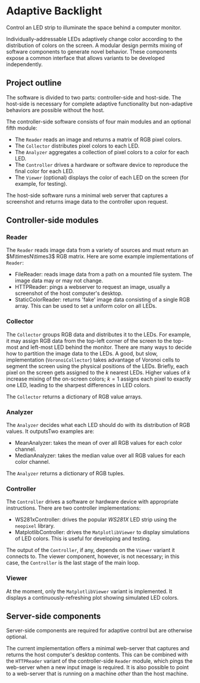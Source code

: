 # Adaptive Backlight

Control an LED strip to illuminate the space behind a computer monitor. 

Individually-addressable LEDs adaptively change color according to the distribution of colors on the screen. A modular design permits mixing of software components to generate novel behavior. These components expose a common interface that allows variants to be developed independently.

## Project outline

The software is divided to two parts: controller-side and host-side. The host-side is necessary for complete adaptive functionality but non-adaptive behaviors are possible without the host. 

The controller-side software consists of four main modules and an optional fifth module:

* The `Reader` reads an image and returns a matrix of RGB pixel colors.
* The `Collector` distributes pixel colors to each LED.
* The `Analyzer` aggregates a collection of pixel colors to a color for each LED.
* The `Controller` drives a hardware or software device to reproduce the final color for each LED.
* The `Viewer` (optional) displays the color of each LED on the screen (for example, for testing).

The host-side software runs a minimal web server that captures a screenshot and returns image data  to the controller upon request.

## Controller-side modules

### Reader

The `Reader` reads image data from a variety of sources and must return an $M\timesN\times3$ RGB matrix. Here are some example implementations of `Reader`: 

* FileReader: reads image data from a path on a mounted file system. The image data may or may not change.
* HTTPReader: pings a webserver to request an image, usually a screenshot of the host computer's desktop.
* StaticColorReader: returns 'fake' image data consisting of a single RGB array. This can be used to set a uniform color on all LEDs.

### Collector

The `Collector` groups RGB data and distributes it to the LEDs. For example, it may assign RGB data from the top-left corner of the screen to the top-most and left-most LED behind the monitor. There are many ways to decide how to partition the image data to the LEDs. A good, but slow, implementation (`VoronoiCollector`) takes advantage of Voronoi cells to segment the screen using the physical positions of the LEDs. Briefly, each pixel on the screen gets assigned to the $k$ nearest LEDs. Higher values of $k$ increase mixing of the on-screen colors; $k=1$ assigns each pixel to exactly one LED, leading to the sharpest differences in LED colors.

The `Collector` returns a dictionary of RGB value arrays.

### Analyzer

The `Analyzer` decides what each LED should do with its distribution of RGB values. It outputsTwo examples are:

* MeanAnalyzer: takes the mean of over all RGB values for each color channel.
* MedianAnalyzer: takes the median value over all RGB values for each color channel.

The `Analyzer` returns a dictionary of RGB tuples.

### Controller

The `Controller` drives a software or hardware device with appropriate instructions. There are two controller implementations: 

* WS281xController: drives the popular *WS281X* LED strip using the `neopixel` library.
* MatplotlibController: drives the `MatplotlibViewer` to display simulations of LED colors. This is useful for developing and testing.

The output of the `Controller`, if any, depends on the `Viewer` variant it connects to. The viewer component, however, is not necessary; in this case, the `Controller` is the last stage of the main loop.

### Viewer

At the moment, only the `MatplotlibViewer` variant is implemented. It displays a continuously-refreshing plot showing simulated LED colors.

## Server-side components

Server-side components are required for adaptive control but are otherwise optional.

The current implementation offers a minimal web-server that captures and returns the host computer's desktop contents. This can be combined with the `HTTPReader` variant of the controller-side `Reader` module, which pings the web-server when a new input image is required. It is also possible to point to a web-server that is running on a machine *other* than the host machine.


